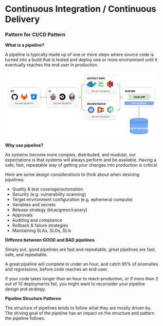 # Continuous Integration / Continuous Delivery


### Pattern for CI/CD Pattern

**What is a pipeline?**

A pipeline is typically made up of one or more steps where source code is turned into a build that is tested and deploy one or more environment until it eventually reaches the end user in production.

![image]("../../../assets/images/pipeline-cover.png)

**Why use pipeline?**

As systems become more complex, distributed, and modular, our expectations is that systems will always perform and be available. Having a safe, fast, repeatable way of getting your changes into production is critical.

Here are some design considerations to think about when desining pipelines:
* Quality & test coverage/automation
* Security (e.g. vulnerability scanning)
* Terget environment configuration (e.g. ephemeral compute)
* Variables and secrets
* Release strategy (blue/green/canary)
* Approvals
* Auditing and compliance
* Rollback & failure strategies
* Maintaining SLAs, SLOs, SLIs

**Diffence between GOOD and BAD pipelines**

Simply put, good pipelines are fast and repeatable, great pipelines are fast, safe, and repeatable.

A great pipeline will complete in under an hour, and catch 95% of anomalies and regressions, before code reaches an end-user.

If your code takes longer than an hour to reach production, or if more than 2 out of 10 deployments fail, you might want to reconsider your pipeline design and strategy.

**Pipeline Structure Patterns**

The structure of pipelines tends to follow what they are mostly driven by. The driving goal of the pipeline has an impact on the structure and pattern the pipeline follows. 